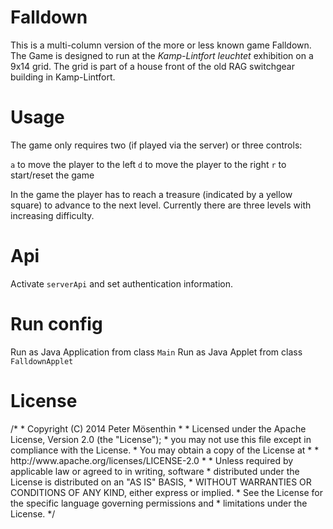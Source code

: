 # Falldown
This is a multi-column version of the more or less known game Falldown. The Game is designed to run at the *Kamp-Lintfort leuchtet* exhibition on a 9x14 grid.
The grid is part of a house front of the old RAG switchgear building in Kamp-Lintfort.


# Usage
The game only requires two (if played via the server) or three controls:

`a` to move the player to the left
`d` to move the player to the right
`r` to start/reset the game

In the game the player has to reach a treasure (indicated by a yellow square) to advance to the next level. Currently there are three levels with increasing difficulty.

# Api
Activate  `serverApi` and set authentication information.

# Run config
Run as Java Application from class `Main`
Run as Java Applet from class `FalldownApplet`

# License
</code>
/*
 * Copyright (C) 2014 Peter Mösenthin <peter.moesenthin@gmail.com>
 *
 * Licensed under the Apache License, Version 2.0 (the "License");
 * you may not use this file except in compliance with the License.
 * You may obtain a copy of the License at
 *
 *     http://www.apache.org/licenses/LICENSE-2.0
 *
 * Unless required by applicable law or agreed to in writing, software
 * distributed under the License is distributed on an "AS IS" BASIS,
 * WITHOUT WARRANTIES OR CONDITIONS OF ANY KIND, either express or implied.
 * See the License for the specific language governing permissions and
 * limitations under the License.
 */
<code>
